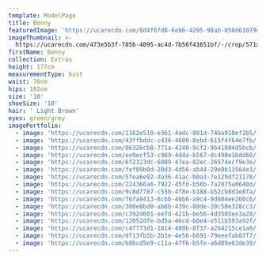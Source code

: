 ```yaml
---
template: ModelPage
title: Bonny
featuredImage: 'https://ucarecdn.com/8d4f6fd8-6eb6-4295-98ab-050d61079d42/'
imageThumbnail: >-
  https://ucarecdn.com/473e5b3f-785b-4095-ac4d-7b56f41651bf/-/crop/571x780/207,0/-/preview/
firstName: Bonny
collection: Extras
height: 177cm
measurementType: bust
waist: 70cm
hips: 102cm
size: '10'
shoeSize: '10'
hair: ' Light Brown'
eyes: green/grey
imagePortfolio:
  - image: 'https://ucarecdn.com/1162e510-e361-4adc-801d-74ba910ef2b5/'
  - image: 'https://ucarecdn.com/43ffbddc-c436-4600-8ebd-615f4f64e7fb/'
  - image: 'https://ucarecdn.com/06326cb8-771a-4240-9cf2-9b41084d5bcb/'
  - image: 'https://ucarecdn.com/ee9ecf53-c969-4d4a-b567-dc490e1bdd60/'
  - image: 'https://ucarecdn.com/6f2323dc-6889-47ea-82ec-26574ecf9e3e/'
  - image: 'https://ucarecdn.com/fef09b0d-20d3-4d56-ab44-29e0b13564e3/'
  - image: 'https://ucarecdn.com/5fea6e92-da36-41ac-b0a3-7e129df21178/'
  - image: 'https://ucarecdn.com/224366a6-7922-45fd-b56b-7a2075a0640d/'
  - image: 'https://ucarecdn.com/9c8d7787-c55b-4f8e-b188-b52cb8d3e8fa/'
  - image: 'https://ucarecdn.com/f6fa9413-8cbb-46b6-a9c4-9d804ee260c6/'
  - image: 'https://ucarecdn.com/300e0bd0-ab6b-439c-80de-20c50e328cc3/'
  - image: 'https://ucarecdn.com/c392d601-ee7d-421b-be56-4d3505ee3a28/'
  - image: 'https://ucarecdn.com/12052dfe-bd5a-46cd-b0e4-e511b593a92f/'
  - image: 'https://ucarecdn.com/c4f773d1-1814-409b-8f37-a264215ce1a9/'
  - image: 'https://ucarecdn.com/df13fb5b-2b1e-4e56-b691-79eeefab87f7/'
  - image: 'https://ucarecdn.com/b8bcd5e9-c11a-47f6-b5fe-a6d09e63de39/'
---
```


